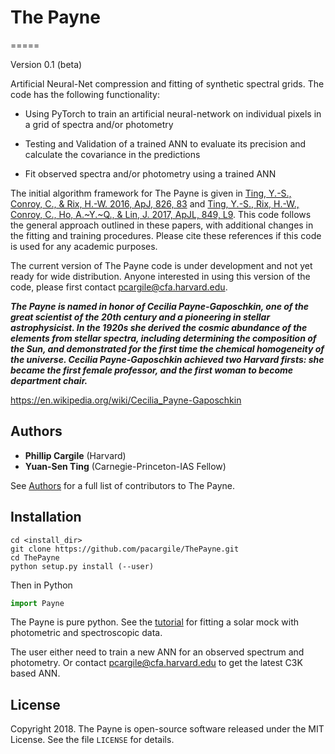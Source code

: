 # The Payne
=====

Version 0.1 (beta)

Artificial Neural-Net compression and fitting of synthetic spectral grids. The code has the following functionality:

* Using PyTorch to train an artificial neural-network on individual pixels in a grid of spectra and/or photometry

* Testing and Validation of a trained ANN to evaluate its precision and calculate the covariance in the predictions

* Fit observed spectra and/or photometry using a trained ANN

The initial algorithm framework for The Payne is given in [Ting, Y.-S., Conroy, C., & Rix, H.-W. 2016, ApJ, 826, 83](http://adsabs.harvard.edu/abs/2016ApJ...826...83T) and [Ting, Y.-S., Rix, H.-W., Conroy, C., Ho, A.~Y.~Q., & Lin, J. 2017, ApJL, 849, L9](http://adsabs.harvard.edu/abs/2017ApJ...849L...9T). This code follows the general approach outlined in these papers, with additional changes in the fitting and training procedures. Please cite these references if this code is used for any academic purposes.

The current version of The Payne code is under development and not yet ready for wide distribution. Anyone interested in using this version of the code, please first contact <pcargile@cfa.harvard.edu>.

***The Payne is named in honor of Cecilia Payne-Gaposchkin, one of the great scientist of the 20th century and a pioneering in stellar astrophysicist. In the 1920s she derived the cosmic abundance of the elements from stellar spectra, including determining the composition of the Sun, and demonstrated for the first time the chemical homogeneity of the universe. Cecilia Payne-Gaposchkin achieved two Harvard firsts: she became the first female professor, and the first woman to become department chair.***

<https://en.wikipedia.org/wiki/Cecilia_Payne-Gaposchkin>


Authors
-------

* **Phillip Cargile** (Harvard)
* **Yuan-Sen Ting** (Carnegie-Princeton-IAS Fellow)

See [Authors](authors.rst) for a full list of contributors to The Payne.

Installation
------
```
cd <install_dir>
git clone https://github.com/pacargile/ThePayne.git
cd ThePayne
python setup.py install (--user)
```

Then in Python
```python
import Payne
```

The Payne is pure python.
See the [tutorial](demo/) for fitting a solar mock with photometric and spectroscopic data.

The user either need to train a new ANN for an observed spectrum and photometry. Or contact <pcargile@cfa.harvard.edu> to get the latest C3K based ANN. 


License
--------

Copyright 2018. The Payne is open-source software released under 
the MIT License. See the file ``LICENSE`` for details.

